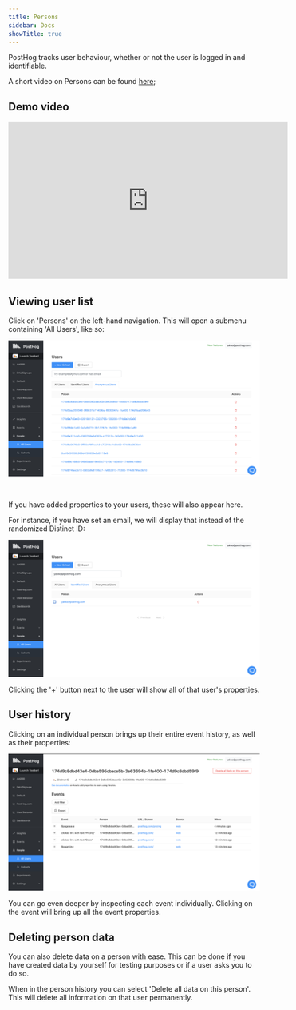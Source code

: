 ```yaml
---
title: Persons
sidebar: Docs
showTitle: true
---
```


PostHog tracks user behaviour, whether or not the user is logged in and identifiable.

A short video on Persons can be found [here](https://youtu.be/8_SsZW1v56Q);

<BorderWrapper>
    <Quote
        imageSource="/images/customers/andy.jpeg"
        size="md"
        name="Andy Su"
        title="Founder and CEO, Pry"
        quote={`We look into things such as how valuable customers who come to us via ads are compared to those who are organic. We then use that information to make decisions about our advertising strategy, which is hugely valuable.”`}
    />
</BorderWrapper>

## Demo video

<iframe width="560" height="315" src="https://www.youtube.com/embed/GtSSxmOdyk4" frameborder="0" allow="accelerometer; autoplay; clipboard-write; encrypted-media; gyroscope; picture-in-picture" allowfullscreen></iframe>

## Viewing user list

Click on 'Persons' on the left-hand navigation. This will open a submenu containing 'All Users', like so:

![Persons page](../../images/features/people/people-page.png)

<br />

If you have added properties to your users, these will also appear here. 

For instance, if you have set an email, we will display that instead of the randomized Distinct ID:

![Person with email](../../images/features/people/user-email.png)

Clicking the '+' button next to the user will show all of that user's properties. 

## User history

Clicking on an individual person brings up their entire event history, as well as their properties:

![Person page](../../images/features/people/person-page.png)

You can go even deeper by inspecting each event individually. Clicking on the event will bring up all the event properties. 

## Deleting person data

You can also delete data on a person with ease. This can be done if you have created data by yourself for testing purposes or if a user asks you to do so.

When in the person history you can select 'Delete all data on this person'. This will delete all information on that user permanently.
